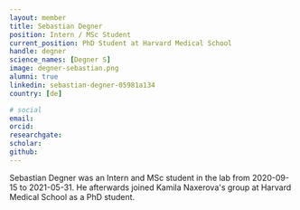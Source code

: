 ```yaml
---
layout: member
title: Sebastian Degner
position: Intern / MSc Student
current_position: PhD Student at Harvard Medical School
handle: degner
science_names: [Degner S]
image: degner-sebastian.png
alumni: true
linkedin: sebastian-degner-05981a134
country: [de]

# social
email:
orcid:
researchgate:
scholar:
github:
---
```


Sebastian Degner was an Intern and MSc student in the lab from 2020-09-15 to 2021-05-31. He afterwards joined Kamila Naxerova's group at Harvard Medical School as a PhD student.
